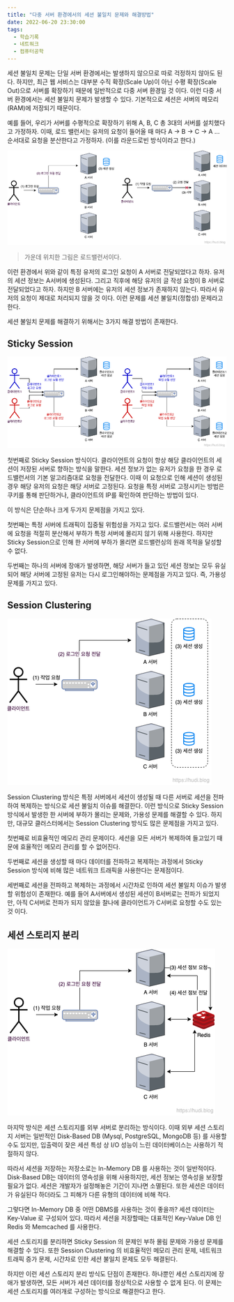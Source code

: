 ```yaml
---
title: "다중 서버 환경에서의 세션 불일치 문제와 해결방법"
date: 2022-06-20 23:30:00
tags:
  - 학습기록
  - 네트워크
  - 컴퓨터공학
---
```


세션 불일치 문제는 단일 서버 환경에서는 발생하지 않으므로 따로 걱정하지 않아도 된다. 하지만, 최근 웹 서비스는 대부분 수직 확장(Scale Up)이 아닌 수평 확장(Scale Out)으로 서버를 확장하기 때문에 일반적으로 다중 서버 환경일 것 이다. 이런 다중 서버 환경에서는 세션 불일치 문제가 발생할 수 있다. 기본적으로 세션은 서버의 메모리(RAM)에 저장되기 때문이다.

예를 들어, 우리가 서버를 수평적으로 확장하기 위해 A, B, C 총 3대의 서버를 설치했다고 가정하자. 이때, 로드 밸런서는 유저의 요청이 들어올 때 마다 A → B → C → A … 순서대로 요청을 분산한다고 가정하자. (이를 라운드로빈 방식이라고 한다.)

![](./session-consistency-issue.png)

> 가운데 위치한 그림은 로드밸런서이다.

이런 환경에서 위와 같이 특정 유저의 로그인 요청이 A 서버로 전달되었다고 하자. 유저의 세션 정보는 A서버에 생성된다. 그리고 직후에 해당 유저의 글 작성 요청이 B 서버로 전달되었다고 하자. 하지만 B 서버에는 유저의 세션 정보가 존재하지 않는다. 따라서 유저의 요청이 제대로 처리되지 않을 것 이다. 이런 문제를 세션 불일치(정합성) 문제라고 한다.

세션 불일치 문제를 해결하기 위해서는 3가지 해결 방법이 존재한다.

## Sticky Session

![](./sticky-session.png)

첫번째로 Sticky Session 방식이다. 클라이언트의 요청이 항상 해당 클라이언트의 세션이 저장된 서버로 향하는 방식을 말한다. 세션 정보가 없는 유저가 요청을 한 경우 로드밸런서의 기본 알고리즘대로 요청을 전달한다. 이때 이 요청으로 인해 세션이 생성된 경우 해당 유저의 요청은 해당 서버로 고정된다. 요청을 특정 서버로 고정시키는 방법은 쿠키를 통해 판단하거나, 클라이언트의 IP를 확인하여 판단하는 방법이 있다.

이 방식은 단순하나 크게 두가지 문제점을 가지고 있다.

첫번째는 특정 서버에 트래픽이 집중될 위험성을 가지고 있다. 로드밸런서는 여러 서버에 요청을 적절히 분산해서 부하가 특정 서버에 몰리지 않기 위해 사용한다. 하지만 Sticky Session으로 인해 한 서버에 부하가 몰리면 로드밸런싱의 원래 목적을 달성할 수 없다.

두번째는 하나의 서버에 장애가 발생하면, 해당 서버가 들고 있던 세션 정보는 모두 유실되어 해당 서버에 고정된 유저는 다시 로그인해야하는 문제점을 가지고 있다. 즉, 가용성 문제를 가지고 있다.

## Session Clustering

![](./session-clustering.png)

Session Clustering 방식은 특정 서버에서 세션이 생성될 때 다른 서버로 세션을 전파하여 복제하는 방식으로 세션 불일치 이슈를 해결한다. 이런 방식으로 Sticky Session 방식에서 발생한 한 서버에 부하가 몰리는 문제와, 가용성 문제를 해결할 수 있다. 하지만, 대규모 클러스터에서는 Session Clustering 방식도 많은 문제점을 가지고 있다.

첫번째로 비효율적인 메모리 관리 문제이다. 세션을 모든 서버가 복제하여 들고있기 때문에 효율적인 메모리 관리를 할 수 없어진다.

두번째로 세션을 생성할 때 마다 데이터를 전파하고 복제하는 과정에서 Sticky Session 방식에 비해 많은 네트워크 트래픽을 사용한다는 문제점이다.

세번째로 세션을 전파하고 복제하는 과정에서 시간차로 인하여 세션 불일치 이슈가 발생할 위험성이 존재한다. 예를 들어 A서버에서 생성된 세션이 B서버로는 전파가 되었지만, 아직 C서버로 전파가 되지 않았을 찰나에 클라이언트가 C서버로 요청할 수도 있는 것 이다.

## 세션 스토리지 분리

![](./session-storage.png)

마지막 방식은 세션 스토리지를 외부 서버로 분리하는 방식이다. 이때 외부 세션 스토리지 서버는 일반적인 Disk-Based DB (Mysql, PostgreSQL, MongoDB 등) 를 사용할수도 있지만, 입출력이 잦은 세션 특성 상 I/O 성능이 느린 데이터베이스는 사용하기 적절하지 않다.

따라서 세션을 저장하는 저장소로는 In-Memory DB 를 사용하는 것이 일반적이다. Disk-Based DB는 데이터의 영속성을 위해 사용하지만, 세션 정보는 영속성을 보장할 필요가 없다. 세션은 개발자가 설정해놓은 기간이 지나면 소멸된다. 또한 세션은 데이터가 유실된다 하더라도 그 피해가 다른 유형의 데이터에 비해 적다.

그렇다면 In-Memory DB 중 어떤 DBMS를 사용하는 것이 좋을까? 세션 데이터는 Key-Value 로 구성되어 있다. 따라서 세션을 저장할때는 대표적인 Key-Value DB 인 Redis 와 Memcached 를 사용한다.

세션 스토리지를 분리하면 Sticky Session 의 문제인 부하 몰림 문제와 가용성 문제를 해결할 수 있다. 또한 Session Clustering 의 비효율적인 메모리 관리 문제, 네트워크 트래픽 증가 문제, 시간차로 인한 세션 불일치 문제도 모두 해결된다.

하지만 이런 세션 스토리지 분리 방식도 단점이 존재한다. 하나뿐인 세션 스토리지에 장애가 발생하면, 모든 서버가 세션 데이터를 정상적으로 사용할 수 없게 된다. 이 문제는 세션 스토리지를 여러개로 구성하는 방식으로 해결한다고 한다.
